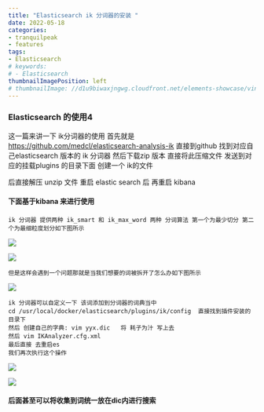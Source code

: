 ```yaml
---
title: "Elasticsearch ik 分词器的安装 "
date: 2022-05-18
categories:
- tranquilpeak
- features
tags:
- Elasticsearch
# keywords:
# - Elasticsearch
thumbnailImagePosition: left
# thumbnailImage: //d1u9biwaxjngwg.cloudfront.net/elements-showcase/vintage-140.jpg
---
```


<!--more-->

### Elasticsearch 的使用4

这一篇来讲一下 ik分词器的使用 首先就是 https://github.com/medcl/elasticsearch-analysis-ik 直接到github 找到对应自己elasticsearch 版本的 ik 分词器 然后下载zip 版本  直接将此压缩文件 发送到对应的挂载plugins 的目录下面 创建一个 ik的文件

后直接解压 unzip 文件 重启 elastic search  后 再重启 kibana  

#### 下面基于kibana 来进行使用

```
ik 分词器 提供两种 ik_smart 和 ik_max_word 两种 分词算法 第一个为最少切分 第二个为最细粒度划分如下图所示
```
![](/img/esik1.png)

![](/img/esik2.png)


```
但是这样会遇到一个问题那就是当我们想要的词被拆开了怎么办如下图所示
```

![](/img/esik3.png)



```
ik 分词器可以自定义一下 该词添加到分词器的词典当中
cd /usr/local/docker/elasticsearch/plugins/ik/config  直接找到插件安装的目录下
然后 创建自己的字典: vim yyx.dic   将 耗子为汁 写上去
然后 vim IKAnalyzer.cfg.xml
最后直接 去重启es
我们再次执行这个操作
```
![](/img/esik4.png)

![](/img/esik5.png)



#### 后面甚至可以将收集到词统一放在dic内进行搜索  